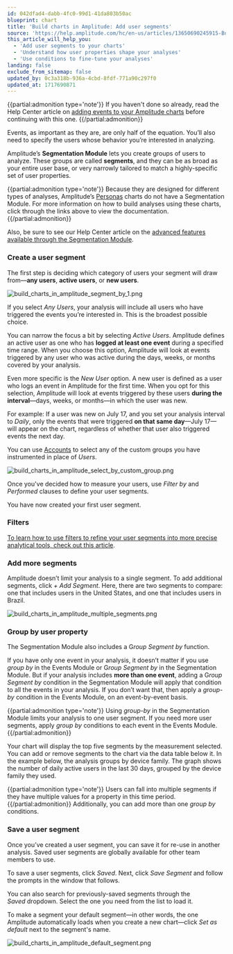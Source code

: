 ```yaml
---
id: 042dfad4-dabb-4fc0-99d1-41da803b50ac
blueprint: chart
title: 'Build charts in Amplitude: Add user segments'
source: 'https://help.amplitude.com/hc/en-us/articles/13650690245915-Build-charts-in-Amplitude-Add-user-segments'
this_article_will_help_you:
  - 'Add user segments to your charts'
  - 'Understand how user properties shape your analyses'
  - 'Use conditions to fine-tune your analyses'
landing: false
exclude_from_sitemap: false
updated_by: 0c3a318b-936a-4cbd-8fdf-771a90c297f0
updated_at: 1717690871
---
```

{{partial:admonition type='note'}}
If you haven't done so already, read the Help Center article on [adding events to your Amplitude charts](/docs/analytics/charts/build-charts-add-events) before continuing with this one.
{{/partial:admonition}}

Events, as important as they are, are only half of the equation. You’ll also need to specify the users whose behavior you’re interested in analyzing.

Amplitude’s **Segmentation Module** lets you create groups of users to analyze. These groups are called **segments**, and they can be as broad as your entire user base, or very narrowly tailored to match a highly-specific set of user properties.

{{partial:admonition type='note'}}
Because they are designed for different types of analyses, Amplitude’s [Personas](/docs/analytics/charts/compass/compass-aha-moment) charts do not have a Segmentation Module. For more information on how to build analyses using these charts, click through the links above to view the documentation.  
{{/partial:admonition}}
  
Also, be sure to see our Help Center article on the [advanced features available through the Segmentation Module](/docs/analytics/charts/build-charts-segmentation-module).

### Create a user segment

The first step is deciding which category of users your segment will draw from—**any users**, **active users**, or **new users**.

![build_charts_in_amplitude_segment_by_1.png](/docs/output/img/charts/build-charts-in-amplitude-segment-by-1-png.png)

If you select *Any Users*, your analysis will include all users who have triggered the events you’re interested in. This is the broadest possible choice.

You can narrow the focus a bit by selecting *Active Users*. Amplitude defines an active user as one who has **logged at least one event** during a specified time range. When you choose this option, Amplitude will look at events triggered by any user who was active during the days, weeks, or months covered by your analysis.

Even more specific is the *New User* option. A new user is defined as a user who logs an event in Amplitude for the first time. When you opt for this selection, Amplitude will look at events triggered by these users **during the interval**—days, weeks, or months—in which the user was new.

For example: If a user was new on July 17, and you set your analysis interval to *Daily*, only the events that were triggered **on that same day**—July 17—will appear on the chart, regardless of whether that user also triggered events the next day.

You can use [Accounts](/docs/analytics/account-level-reporting) to select any of the custom groups you have instrumented in place of *Users*.

![build_charts_in_amplitude_select_by_custom_group.png](/docs/output/img/charts/build-charts-in-amplitude-select-by-custom-group-png.png)

Once you've decided how to measure your users, use *Filter by* and *Performed* clauses to define your user segments. 

You have now created your first user segment.

### Filters

[To learn how to use filters to refine your user segments into more precise analytical tools, check out this article](/docs/analytics/charts/build-charts-modify-user-segment).

### Add more segments

Amplitude doesn’t limit your analysis to a single segment. To add additional segments, click *+ Add Segment*. Here, there are two segments to compare: one that includes users in the United States, and one that includes users in Brazil.

![build_charts_in_amplitude_multiple_segments.png](/docs/output/img/charts/build-charts-in-amplitude-multiple-segments-png.png)

### Group by user property

The Segmentation Module also includes a G*roup Segment by* function.

If you have only one event in your analysis, it doesn’t matter if you use *group by* in the Events Module or G*roup Segment by* in the Segmentation Module. But if your analysis includes **more than one event**, adding a G*roup Segment by* condition in the Segmentation Module will apply that condition to all the events in your analysis. If you don’t want that, then apply a *group-by* condition in the Events Module, on an event-by-event basis.

{{partial:admonition type='note'}}
Using *group-by* in the Segmentation Module limits your analysis to one user segment. If you need more user segments, apply *group by* conditions to each event in the Events Module.
{{/partial:admonition}}

Your chart will display the top five segments by the measurement selected. You can add or remove segments to the chart via the data table below it. In the example below, the analysis groups by device family. The graph shows the number of daily active users in the last 30 days, grouped by the device family they used.

{{partial:admonition type='note'}}
Users can fall into multiple segments if they have multiple values for a property in this time period.  
{{/partial:admonition}}
Additionally, you can add more than one *group by* conditions.

### Save a user segment

Once you’ve created a user segment, you can save it for re-use in another analysis. Saved user segments are globally available for other team members to use.

To save a user segments, click *Saved*. Next, click *Save Segment* and follow the prompts in the window that follows.

You can also search for previously-saved segments through the *Saved* dropdown. Select the one you need from the list to load it.

To make a segment your default segment—in other words, the one Amplitude automatically loads when you create a new chart—click *Set as default* next to the segment's name. 

![build_charts_in_amplitude_default_segment.png](/docs/output/img/charts/build-charts-in-amplitude-default-segment-png.png)